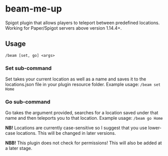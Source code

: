 # beam-me-up
Spigot plugin that allows players to teleport between predefined locations. Working for Paper/Spigot servers above version 1.14.4+.

## Usage
`/beam [set, go] <args>`

### Set sub-command
Set takes your current location as well as a name and saves it to the locations.json file in your plugin resource folder. 
Example usage: `/beam set Home`

### Go sub-command
Go takes the argument provided, searches for a location saved under that name and then teleports you to that location.
Example usage: `/beam go Home`

**NB!** Locations are currently case-sensitive so I suggest that you use lower-case locations. This will be changed in later versions.

**NBB!** This plugin does not check for permissions! This will also be added at a later stage.
